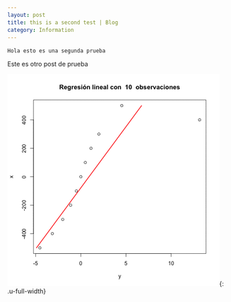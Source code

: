 ```yaml
---
layout: post
title: this is a second test | Blog
category: Information
---
```



```
Hola esto es una segunda prueba
```

Este es otro post de prueba

![Regresion logistica](https://raw.githubusercontent.com/WillArevalo/Intro-Machine-Learning/master/Apuntes%20Jupyter/regresion-lineal.gif){: .u-full-width}
